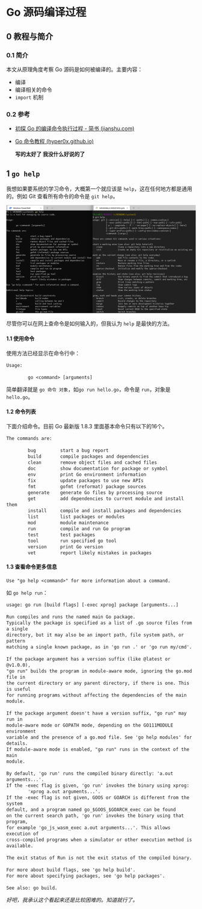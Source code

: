# Go 源码编译过程

## 0 教程与简介

### 0.1 简介

本文从原理角度考察 Go 源码是如何被编译的。主要内容：

- 编译
- 编译相关的命令
- `import` 机制

### 0.2 参考

- [初探 Go 的编译命令执行过程 - 简书 (jianshu.com)](https://www.jianshu.com/p/35a4ec1b3067)

- [Go 命令教程 (hyper0x.github.io)](https://hyper0x.github.io/go_command_tutorial/#/)

  **写的太好了 我没什么好说的了**

## 1 `go help`

我想如果要系统的学习命令，大概第一个就应该是 `help`，这在任何地方都是通用的。例如 Git 查看所有命令的命令是 `git help`。

![help命令][help命令]

尽管你可以在网上查命令是如何输入的，但我认为 `help` 是最快的方法。

#### 1.1 使用命令

使用方法已经显示在命令行中：

```shell
Usage:

        go <command> [arguments]
```

简单翻译就是 `go 命令 对象`，如`go run hello.go`，命令是 `run`，对象是 `hello.go`。

#### 1.2 命令列表

下面介绍命令。目前 Go 最新版 1.8.3 里面基本命令只有以下的16个。

```shell
The commands are:

        bug         start a bug report
        build       compile packages and dependencies
        clean       remove object files and cached files
        doc         show documentation for package or symbol
        env         print Go environment information
        fix         update packages to use new APIs
        fmt         gofmt (reformat) package sources
        generate    generate Go files by processing source
        get         add dependencies to current module and install them
        install     compile and install packages and dependencies
        list        list packages or modules
        mod         module maintenance
        run         compile and run Go program
        test        test packages
        tool        run specified go tool
        version     print Go version
        vet         report likely mistakes in packages
```

#### 1.3 查看命令更多信息

```shell
Use "go help <command>" for more information about a command.
```

如 `go help run`：

```
usage: go run [build flags] [-exec xprog] package [arguments...]

Run compiles and runs the named main Go package.
Typically the package is specified as a list of .go source files from a single
directory, but it may also be an import path, file system path, or pattern
matching a single known package, as in 'go run .' or 'go run my/cmd'.

If the package argument has a version suffix (like @latest or @v1.0.0),
"go run" builds the program in module-aware mode, ignoring the go.mod file in
the current directory or any parent directory, if there is one. This is useful
for running programs without affecting the dependencies of the main module.

If the package argument doesn't have a version suffix, "go run" may run in
module-aware mode or GOPATH mode, depending on the GO111MODULE environment
variable and the presence of a go.mod file. See 'go help modules' for details.
If module-aware mode is enabled, "go run" runs in the context of the main
module.

By default, 'go run' runs the compiled binary directly: 'a.out arguments...'.
If the -exec flag is given, 'go run' invokes the binary using xprog:
        'xprog a.out arguments...'.
If the -exec flag is not given, GOOS or GOARCH is different from the system
default, and a program named go_$GOOS_$GOARCH_exec can be found
on the current search path, 'go run' invokes the binary using that program,
for example 'go_js_wasm_exec a.out arguments...'. This allows execution of
cross-compiled programs when a simulator or other execution method is
available.

The exit status of Run is not the exit status of the compiled binary.

For more about build flags, see 'go help build'.
For more about specifying packages, see 'go help packages'.

See also: go build.
```

*好吧，我承认这个看起来还是比较困难的。知道就行了。*

<!-- 图片 -->

[help命令]:../_images/help命令.png

[help命令]:https://typora-1304621073.cos.ap-guangzhou.myqcloud.com/typora/help%E5%91%BD%E4%BB%A4.png
